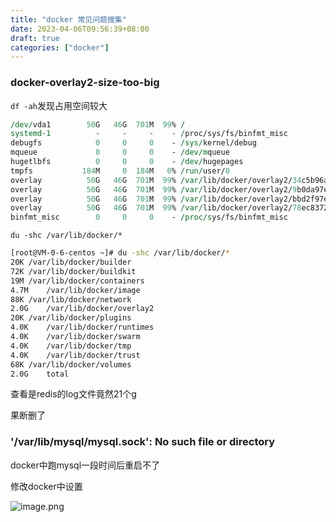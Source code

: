 ```yaml
---
title: "docker 常见问题搜集"
date: 2023-04-06T09:56:39+08:00
draft: true
categories: ["docker"]
---
```




### docker-overlay2-size-too-big



`df -ah`发现占用空间较大

```perl
/dev/vda1        50G   46G  701M  99% /
systemd-1          -     -     -    - /proc/sys/fs/binfmt_misc
debugfs            0     0     0    - /sys/kernel/debug
mqueue             0     0     0    - /dev/mqueue
hugetlbfs          0     0     0    - /dev/hugepages
tmpfs           184M     0  184M   0% /run/user/0
overlay          50G   46G  701M  99% /var/lib/docker/overlay2/34c5b96ac2c65999eacb82297930a4db5421b56e4399baab59c3eccf6169a6cc/merged
overlay          50G   46G  701M  99% /var/lib/docker/overlay2/9b0da97e870d44a06fe6bebdbc6249625ad3d3ac9b93c25311fb148ea011eee9/merged
overlay          50G   46G  701M  99% /var/lib/docker/overlay2/bbd2f97ec21b50b4a39d000e6f28e802757e8f302f21250094be6ad88c168505/merged
overlay          50G   46G  701M  99% /var/lib/docker/overlay2/78ec8372e3130e97eff7a71ef6c629921846e8e04fc6b1eea872ab432a1e276b/merged
binfmt_misc        0     0     0    - /proc/sys/fs/binfmt_misc
```





`du -shc /var/lib/docker/*`

```bash
[root@VM-0-6-centos ~]# du -shc /var/lib/docker/*
20K	/var/lib/docker/builder
72K	/var/lib/docker/buildkit
19M	/var/lib/docker/containers
4.7M	/var/lib/docker/image
88K	/var/lib/docker/network
2.0G	/var/lib/docker/overlay2
20K	/var/lib/docker/plugins
4.0K	/var/lib/docker/runtimes
4.0K	/var/lib/docker/swarm
4.0K	/var/lib/docker/tmp
4.0K	/var/lib/docker/trust
68K	/var/lib/docker/volumes
2.0G	total
```





查看是redis的log文件竟然21个g

果断删了



### '/var/lib/mysql/mysql.sock': No such file or directory

docker中跑mysql一段时间后重启不了

修改docker中设置

![image.png](https://p9-juejin.byteimg.com/tos-cn-i-k3u1fbpfcp/92871281491645eb9fe39d079014caae~tplv-k3u1fbpfcp-jj-mark:0:0:0:0:q75.image#?w=2106&h=1058&s=287606&e=png&a=1&b=171d23)

